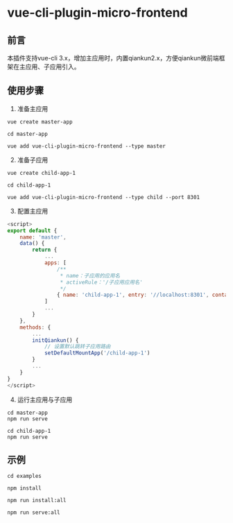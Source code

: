 # vue-cli-plugin-micro-frontend


## 前言

本插件支持vue-cli 3.x，增加主应用时，内置qiankun2.x，方便qiankun微前端框架在主应用、子应用引入。

## 使用步骤

1. 准备主应用

```shell
vue create master-app

cd master-app

vue add vue-cli-plugin-micro-frontend --type master

```

2. 准备子应用

```shell
vue create child-app-1

cd child-app-1

vue add vue-cli-plugin-micro-frontend --type child --port 8301
```

3. 配置主应用

```javascript
<script>
export default {
    name: 'master',
    data() {
        return {
            ...
            apps: [
                /**
                 * name：子应用的应用名
                 * activeRule：'/子应用应用名'
                 */
                { name: 'child-app-1', entry: '//localhost:8301', container: '#appContainer', activeRule: '/child-app-1' }            
            ]   
            ...
        }
    },
    methods: {
        ...
        initQiankun() {
            // 设置默认跳转子应用路由
            setDefaultMountApp('/child-app-1')    
        }  
        ...
    }   
} 
</script>
```

4. 运行主应用与子应用

```shell
cd master-app
npm run serve
```

```shell
cd child-app-1
npm run serve
```

## 示例

```shell
cd examples

npm install

npm run install:all

npm run serve:all

```
